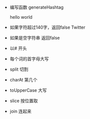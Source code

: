 - 编写函数  generateHashtag

    hello world

- 如果字符超过140字，返回false   Twitter
- 如果是空字符串 返回false
- 以# 开头
- 每个词的首字母大写

- split  切割
- charAt 第几个
- toUpperCase 大写
- slice 按位置取
- join 连起来
